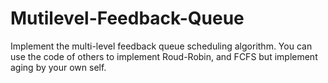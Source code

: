 # Mutilevel-Feedback-Queue
Implement the multi-level feedback queue scheduling algorithm.  You can use the code of others to implement Roud-Robin, and FCFS but implement aging by your own self.
